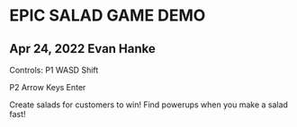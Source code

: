<h1>
EPIC SALAD GAME DEMO
</h1>
<h2>
Apr 24, 2022
Evan Hanke
</h2>


Controls: 
P1
WASD
Shift

P2
Arrow Keys
Enter

Create salads for customers to win!
Find powerups when you make a salad fast!
